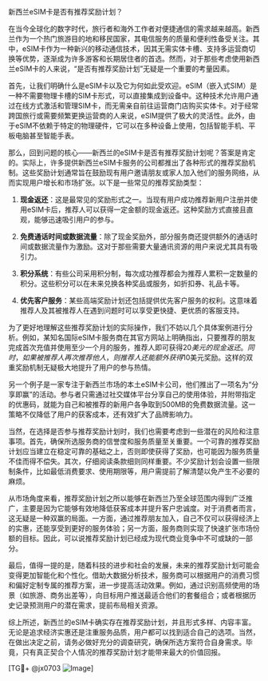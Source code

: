 新西兰eSIM卡是否有推荐奖励计划？

在当今全球化的数字时代，旅行者和海外工作者对便捷通信的需求越来越高。新西兰作为一个热门旅游目的地和移民国家，其电信服务的质量和便利性备受关注。其中，eSIM卡作为一种新兴的移动通信技术，因其无需实体卡槽、支持多运营商切换等优势，逐渐成为许多游客和长期居住者的首选。然而，对于那些考虑使用新西兰eSIM卡的人来说，“是否有推荐奖励计划”无疑是一个重要的考量因素。

首先，让我们明确什么是eSIM卡以及它为何如此受欢迎。eSIM（嵌入式SIM）是一种不需要物理卡槽的SIM卡形式，可以直接集成到设备中。这种技术允许用户通过在线方式激活和管理SIM卡，而无需亲自前往运营商门店购买实体卡。对于经常跨国旅行或需要频繁更换运营商的人来说，eSIM提供了极大的灵活性。此外，由于eSIM不依赖于特定的物理硬件，它可以在多种设备上使用，包括智能手机、平板电脑甚至智能手表。

那么，回到问题的核心——新西兰的eSIM卡是否有推荐奖励计划呢？答案是肯定的。实际上，许多提供新西兰eSIM卡服务的公司都推出了各种形式的推荐奖励机制。这些奖励计划通常旨在鼓励现有用户邀请朋友或家人加入他们的服务网络，从而实现用户增长和市场扩张。以下是一些常见的推荐奖励类型：

1. **现金返还**：这是最常见的奖励形式之一。当现有用户成功推荐新用户注册并使用eSIM卡后，推荐人可以获得一定金额的现金返还。这种奖励方式直接且直观，能够迅速吸引用户的参与。

2. **免费通话时间或数据流量**：除了现金奖励外，部分服务商还提供额外的通话时间或数据流量作为激励。这对于那些需要大量通讯资源的用户来说尤其具有吸引力。

3. **积分系统**：有些公司采用积分制，每次成功推荐都会为推荐人累积一定数量的积分。这些积分可以在未来兑换各种奖品或服务，如折扣券、礼品卡等。

4. **优先客户服务**：某些高端奖励计划还包括提供优先客户服务的权利。这意味着推荐人及其被推荐人在遇到问题时可以享受更快捷、更优质的客服支持。

为了更好地理解这些推荐奖励计划的实际操作，我们不妨以几个具体案例进行分析。例如，某知名国际eSIM卡服务商在其官方网站上明确指出，只要推荐的朋友完成首次充值并使用至少一个月的服务，推荐人即可获得$20美元的现金返还。同时，如果被推荐人再次推荐他人，则推荐人还能额外获得$10美元奖励。这样的双重奖励机制无疑极大地提升了用户的参与热情。

另一个例子是一家专注于新西兰市场的本土eSIM卡公司，他们推出了一项名为“分享即赢”的活动。参与者只需通过社交媒体平台分享自己的使用体验，并附带指定的优惠码，就能为自己和被推荐的新用户各争取到500MB的免费数据流量。这一策略不仅降低了用户的获客成本，还有效扩大了品牌影响力。

当然，在选择是否参与推荐奖励计划时，我们也需要考虑到一些潜在的风险和注意事项。首先，确保所选服务商的信誉度和服务质量至关重要。一个可靠的推荐奖励计划应当建立在稳定可靠的基础之上，否则即使获得了奖励，也可能因为服务质量不佳而得不偿失。其次，仔细阅读条款细则同样重要。不少奖励计划会设置一些限制条件，比如最低消费要求、使用期限等，用户需提前了解清楚以免产生不必要的麻烦。

从市场角度来看，推荐奖励计划之所以能够在新西兰乃至全球范围内得到广泛推广，主要是因为它能够有效地降低获客成本并提升客户忠诚度。对于消费者而言，这无疑是一种双赢的局面。一方面，通过推荐朋友加入，自己不仅可以获得经济上的实惠，还能享受到更好的服务体验；另一方面，服务商则实现了快速扩张市场份额的目标。因此，可以说推荐奖励计划已经成为现代商业竞争中不可或缺的一部分。

最后，值得一提的是，随着科技的进步和社会的发展，未来的推荐奖励计划可能会变得更加智能化和个性化。借助大数据分析技术，服务商可以根据用户的消费习惯和偏好定制专属的推荐方案，进一步提高活动效果。例如，通过识别高频使用的场景（如旅游、商务出差等），向目标用户推送最适合他们的套餐组合；或者根据历史记录预测用户的潜在需求，提前布局相关资源。

综上所述，新西兰的eSIM卡确实存在推荐奖励计划，并且形式多样、内容丰富。无论是追求经济实惠还是注重服务品质，用户都可以找到适合自己的选项。当然，在做出决定之前，请务必做好充分的调查研究，确保所选方案符合自身需求。毕竟，只有真正契合个人情况的推荐奖励计划才能带来最大的价值回报。

[TG💪+ @jx0703 ![Image](https://github.com/user-attachments/assets/dbca1d08-cadb-493c-b0ec-ad6f7a83f270)]